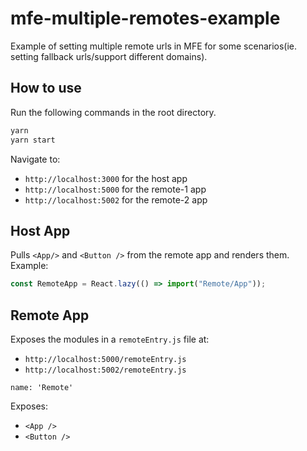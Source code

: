 # mfe-multiple-remotes-example

Example of setting multiple remote urls in MFE for some scenarios(ie. setting fallback urls/support different domains).

## How to use

Run the following commands in the root directory.

```bash
yarn
yarn start
```

Navigate to:

- `http://localhost:3000` for the host app
- `http://localhost:5000` for the remote-1 app
- `http://localhost:5002` for the remote-2 app

## Host App

Pulls `<App/>` and `<Button />` from the remote app and renders them. Example:

```js
const RemoteApp = React.lazy(() => import("Remote/App"));
```

## Remote App

Exposes the modules in a `remoteEntry.js` file at:

- `http://localhost:5000/remoteEntry.js`
- `http://localhost:5002/remoteEntry.js`

`name: 'Remote'`

Exposes:

- `<App />`
- `<Button />`
